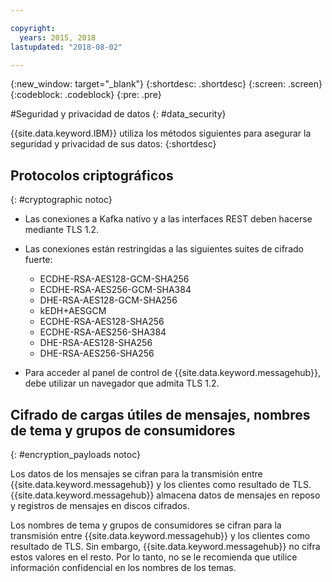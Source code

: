 ```yaml
---

copyright:
  years: 2015, 2018
lastupdated: "2018-08-02"

---
```


{:new_window: target="_blank"}
{:shortdesc: .shortdesc}
{:screen: .screen}
{:codeblock: .codeblock}
{:pre: .pre}


#Seguridad y privacidad de datos
{: #data_security}


{{site.data.keyword.IBM}} utiliza los métodos siguientes para asegurar la
seguridad y privacidad de sus datos:
{:shortdesc}

## Protocolos criptográficos
{: #cryptographic notoc}


*  Las conexiones a Kafka nativo y a las interfaces REST
deben hacerse mediante TLS 1.2.
*  Las conexiones están restringidas a las siguientes
suites de cifrado fuerte:

      * ECDHE-RSA-AES128-GCM-SHA256
      * ECDHE-RSA-AES256-GCM-SHA384
      * DHE-RSA-AES128-GCM-SHA256
      * kEDH+AESGCM
      * ECDHE-RSA-AES128-SHA256
      * ECDHE-RSA-AES256-SHA384
      * DHE-RSA-AES128-SHA256
      * DHE-RSA-AES256-SHA256



*  Para acceder al panel de control
de
{{site.data.keyword.messagehub}},
debe utilizar un navegador que admita TLS 1.2.
   
## Cifrado de cargas útiles de mensajes, nombres de tema y grupos de consumidores
{: #encryption_payloads notoc}

Los datos de los mensajes se cifran para la
transmisión entre
{{site.data.keyword.messagehub}}
y los clientes como resultado de TLS. {{site.data.keyword.messagehub}} almacena datos de mensajes en reposo y registros de mensajes en discos cifrados.

Los nombres de tema y grupos de consumidores se cifran para la transmisión entre {{site.data.keyword.messagehub}} y los clientes como resultado de TLS. Sin embargo, {{site.data.keyword.messagehub}} no cifra estos valores en el resto. Por lo tanto, no se le recomienda que utilice información confidencial en los nombres de los temas.



